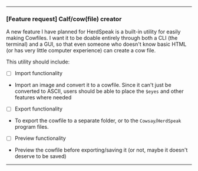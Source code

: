 
***

### [Feature request] Calf/cow(file) creator

A new feature I have planned for HerdSpeak is a built-in utility for easily making Cowfiles. I want it to be doable entirely through both a CLI (the terminal) and a GUI, so that even someone who doesn't know basic HTML (or has very little computer experience) can create a cow file.

This utility should include:

- [ ] Import functionality
- Import an image and convert it to a cowfile. Since it can't just be converted to ASCII, users should be able to place the `$eyes` and other features where needed
- [ ] Export functionality
- To export the cowfile to a separate folder, or to the `Cowsay`/`HerdSpeak` program files.
- [ ] Preview functionality
- Preview the cowfile before exporting/saving it (or not, maybe it doesn't deserve to be saved)

***

